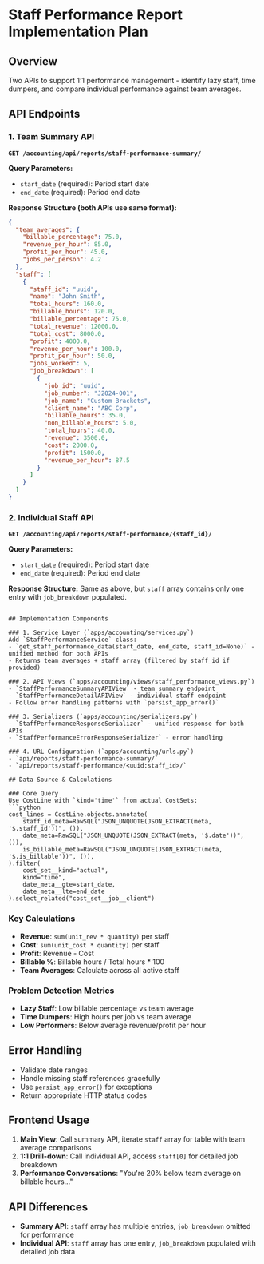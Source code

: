 # Staff Performance Report Implementation Plan

## Overview
Two APIs to support 1:1 performance management - identify lazy staff, time dumpers, and compare individual performance against team averages.

## API Endpoints

### 1. Team Summary API
**`GET /accounting/api/reports/staff-performance-summary/`**

**Query Parameters:**
- `start_date` (required): Period start date
- `end_date` (required): Period end date

**Response Structure (both APIs use same format):**
```json
{
  "team_averages": {
    "billable_percentage": 75.0,
    "revenue_per_hour": 85.0,
    "profit_per_hour": 45.0,
    "jobs_per_person": 4.2
  },
  "staff": [
    {
      "staff_id": "uuid",
      "name": "John Smith",
      "total_hours": 160.0,
      "billable_hours": 120.0,
      "billable_percentage": 75.0,
      "total_revenue": 12000.0,
      "total_cost": 8000.0,
      "profit": 4000.0,
      "revenue_per_hour": 100.0,
      "profit_per_hour": 50.0,
      "jobs_worked": 5,
      "job_breakdown": [
        {
          "job_id": "uuid",
          "job_number": "J2024-001",
          "job_name": "Custom Brackets",
          "client_name": "ABC Corp",
          "billable_hours": 35.0,
          "non_billable_hours": 5.0,
          "total_hours": 40.0,
          "revenue": 3500.0,
          "cost": 2000.0,
          "profit": 1500.0,
          "revenue_per_hour": 87.5
        }
      ]
    }
  ]
}
```

### 2. Individual Staff API
**`GET /accounting/api/reports/staff-performance/{staff_id}/`**

**Query Parameters:**
- `start_date` (required): Period start date
- `end_date` (required): Period end date

**Response Structure:**
Same as above, but `staff` array contains only one entry with `job_breakdown` populated.
```

## Implementation Components

### 1. Service Layer (`apps/accounting/services.py`)
Add `StaffPerformanceService` class:
- `get_staff_performance_data(start_date, end_date, staff_id=None)` - unified method for both APIs
- Returns team averages + staff array (filtered by staff_id if provided)

### 2. API Views (`apps/accounting/views/staff_performance_views.py`)
- `StaffPerformanceSummaryAPIView` - team summary endpoint
- `StaffPerformanceDetailAPIView` - individual staff endpoint
- Follow error handling patterns with `persist_app_error()`

### 3. Serializers (`apps/accounting/serializers.py`)
- `StaffPerformanceResponseSerializer` - unified response for both APIs
- `StaffPerformanceErrorResponseSerializer` - error handling

### 4. URL Configuration (`apps/accounting/urls.py`)
- `api/reports/staff-performance-summary/`
- `api/reports/staff-performance/<uuid:staff_id>/`

## Data Source & Calculations

### Core Query
Use CostLine with `kind='time'` from actual CostSets:
```python
cost_lines = CostLine.objects.annotate(
    staff_id_meta=RawSQL("JSON_UNQUOTE(JSON_EXTRACT(meta, '$.staff_id'))", ()),
    date_meta=RawSQL("JSON_UNQUOTE(JSON_EXTRACT(meta, '$.date'))", ()),
    is_billable_meta=RawSQL("JSON_UNQUOTE(JSON_EXTRACT(meta, '$.is_billable'))", ()),
).filter(
    cost_set__kind="actual",
    kind="time",
    date_meta__gte=start_date,
    date_meta__lte=end_date
).select_related("cost_set__job__client")
```

### Key Calculations
- **Revenue**: `sum(unit_rev * quantity)` per staff
- **Cost**: `sum(unit_cost * quantity)` per staff
- **Profit**: Revenue - Cost
- **Billable %**: Billable hours / Total hours * 100
- **Team Averages**: Calculate across all active staff

### Problem Detection Metrics
- **Lazy Staff**: Low billable percentage vs team average
- **Time Dumpers**: High hours per job vs team average
- **Low Performers**: Below average revenue/profit per hour

## Error Handling
- Validate date ranges
- Handle missing staff references gracefully
- Use `persist_app_error()` for exceptions
- Return appropriate HTTP status codes

## Frontend Usage
1. **Main View**: Call summary API, iterate `staff` array for table with team average comparisons
2. **1:1 Drill-down**: Call individual API, access `staff[0]` for detailed job breakdown
3. **Performance Conversations**: "You're 20% below team average on billable hours..."

## API Differences
- **Summary API**: `staff` array has multiple entries, `job_breakdown` omitted for performance
- **Individual API**: `staff` array has one entry, `job_breakdown` populated with detailed job data

